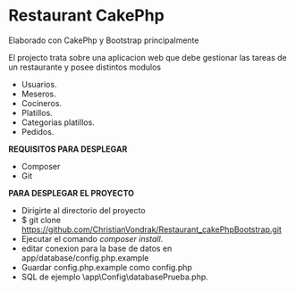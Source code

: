 # Restaurant CakePhp
Elaborado con CakePhp y Bootstrap principalmente

El projecto trata sobre una aplicacion web que debe gestionar las tareas de un restaurante y posee distintos modulos
- Usuarios.
- Meseros.
- Cocineros.
- Platillos.
- Categorias platillos.
- Pedidos.
           
**REQUISITOS PARA DESPLEGAR**    

- Composer
- Git

**PARA DESPLEGAR EL PROYECTO**

- Dirigirte al directorio del proyecto
- $ git clone https://github.com/ChristianVondrak/Restaurant_cakePhpBootstrap.git
- Ejecutar el comando *composer install*.
- editar conexion para la base de datos en app/database/config.php.example
- Guardar config.php.example como config.php
- SQL de ejemplo \app\Config\databasePrueba.php.
